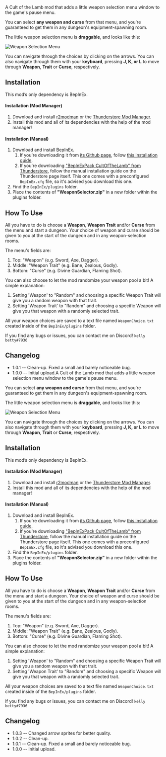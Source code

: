 A Cult of the Lamb mod that adds a little weapon selection menu window to the game's pause menu.

You can select **any weapon and curse** from that menu, and you're guaranteed to get them in any dungeon's equipment-spawning room.

The little weapon selection menu is **draggable**, and looks like this:

![Weapon Selection Menu](https://i.imgur.com/preYZsH.gif)

You can navigate through the choices by clicking on the arrows.
You can also navigate through them with your **keyboard**, pressing **J, K, or L** to move through **Weapon**, **Trait** or **Curse**, respectively.

## Installation
This mod’s only dependency is BepInEx.

#### Installation (Mod Manager)
1. Download and install [r2modman](https://thunderstore.io/package/ebkr/r2modman/) or the [Thunderstore Mod Manager](https://www.overwolf.com/app/Thunderstore-Thunderstore_Mod_Manager).
2. Install this mod and all of its dependencies with the help of the mod manager! 

#### Installation (Manual)
1. Download and install BepInEx.
    1. If you're downloading it from [its Github page](https://github.com/BepInEx/BepInEx/releases), follow [this installation guide](https://docs.bepinex.dev/articles/user_guide/installation/index.html#where-to-download-bepinex).
    2. If you're downloading ["BepInExPack CultOfTheLamb" from Thunderstore](https://cult-of-the-lamb.thunderstore.io/package/BepInEx/BepInExPack_CultOfTheLamb/), follow the manual installation guide on the Thunderstore page itself. This one comes with a preconfigured `BepInEx.cfg` file, so it's advised you download this one.
2. Find the `BepInEx/plugins` folder.
3. Place the contents of **"WeaponSelector.zip"** in a new folder within the plugins folder.

## How To Use
All you have to do is choose a **Weapon**, **Weapon Trait** and/or **Curse** from the menu and start a dungeon. Your choice of weapon and curse should be given to you at the start of the dungeon and in any weapon-selection rooms.

The menu's fields are:
1. Top: "Weapon" (e.g. Sword, Axe, Dagger).
2. Middle: "Weapon Trait" (e.g. Bane, Zealous, Godly).
3. Bottom: "Curse" (e.g. Divine Guardian, Flaming Shot).

You can also choose to let the mod randomize your weapon pool a bit!
A simple explanation:
1. Setting 'Weapon' to "Random" and choosing a specific Weapon Trait will give you a random weapon with that trait.
2. Setting 'Weapon Trait' to "Random" and choosing a specific Weapon will give you that weapon with a randomly selected trait.

All your weapon choices are saved to a text file named `WeaponChoice.txt` created inside of the `BepInEx/plugins` folder.

If you find any bugs or issues, you can contact me on Discord! `kelly betty#7936`

## Changelog
- 1.0.1 -- Clean-up. Fixed a small and barely noticeable bug.
- 1.0.0 -- Initial upload.A Cult of the Lamb mod that adds a little weapon selection menu window to the game's pause menu.

You can select **any weapon and curse** from that menu, and you're guaranteed to get them in any dungeon's equipment-spawning room.

The little weapon selection menu is **draggable**, and looks like this:

![Weapon Selection Menu](https://i.imgur.com/preYZsH.gif)

You can navigate through the choices by clicking on the arrows.
You can also navigate through them with your **keyboard**, pressing **J, K, or L** to move through **Weapon**, **Trait** or **Curse**, respectively.

## Installation
This mod’s only dependency is BepInEx.

#### Installation (Mod Manager)
1. Download and install [r2modman](https://thunderstore.io/package/ebkr/r2modman/) or the [Thunderstore Mod Manager](https://www.overwolf.com/app/Thunderstore-Thunderstore_Mod_Manager).
2. Install this mod and all of its dependencies with the help of the mod manager! 

#### Installation (Manual)
1. Download and install BepInEx.
    1. If you're downloading it from [its Github page](https://github.com/BepInEx/BepInEx/releases), follow [this installation guide](https://docs.bepinex.dev/articles/user_guide/installation/index.html#where-to-download-bepinex).
    2. If you're downloading ["BepInExPack CultOfTheLamb" from Thunderstore](https://cult-of-the-lamb.thunderstore.io/package/BepInEx/BepInExPack_CultOfTheLamb/), follow the manual installation guide on the Thunderstore page itself. This one comes with a preconfigured `BepInEx.cfg` file, so it's advised you download this one.
2. Find the `BepInEx/plugins` folder.
3. Place the contents of **"WeaponSelector.zip"** in a new folder within the plugins folder.

## How To Use
All you have to do is choose a **Weapon**, **Weapon Trait** and/or **Curse** from the menu and start a dungeon. Your choice of weapon and curse should be given to you at the start of the dungeon and in any weapon-selection rooms.

The menu's fields are:
1. Top: "Weapon" (e.g. Sword, Axe, Dagger).
2. Middle: "Weapon Trait" (e.g. Bane, Zealous, Godly).
3. Bottom: "Curse" (e.g. Divine Guardian, Flaming Shot).

You can also choose to let the mod randomize your weapon pool a bit!
A simple explanation:
1. Setting 'Weapon' to "Random" and choosing a specific Weapon Trait will give you a random weapon with that trait.
2. Setting 'Weapon Trait' to "Random" and choosing a specific Weapon will give you that weapon with a randomly selected trait.

All your weapon choices are saved to a text file named `WeaponChoice.txt` created inside of the `BepInEx/plugins` folder.

If you find any bugs or issues, you can contact me on Discord! `kelly betty#7936`

## Changelog
- 1.0.3 -- Changed arrow sprites for better quality.
- 1.0.2 -- Clean-up.
- 1.0.1 -- Clean-up. Fixed a small and barely noticeable bug.
- 1.0.0 -- Initial upload.
